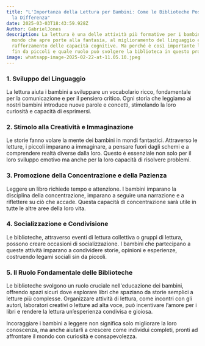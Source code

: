 ```yaml
---
title: "L'Importanza della Lettura per Bambini: Come le Biblioteche Possono Fare
  la Differenza"
date: 2025-03-03T18:43:59.928Z
Author: GabrielJones
description: La lettura è una delle attività più formative per i bambini, un
  mondo che apre porte alla fantasia, al miglioramento del linguaggio e al
  rafforzamento delle capacità cognitive. Ma perché è così importante leggere
  fin da piccoli e quale ruolo può svolgere la biblioteca in questo processo?
image: whatsapp-image-2025-02-22-at-11.05.10.jpeg
---
```


### 1. **Sviluppo del Linguaggio**
La lettura aiuta i bambini a sviluppare un vocabolario ricco, fondamentale per la comunicazione e per il pensiero critico. Ogni storia che leggiamo ai nostri bambini introduce nuove parole e concetti, stimolando la loro curiosità e capacità di esprimersi.

### 2. **Stimolo alla Creatività e Immaginazione**
Le storie fanno volare la mente dei bambini in mondi fantastici. Attraverso le letture, i piccoli imparano a immaginare, a pensare fuori dagli schemi e a comprendere realtà diverse dalla loro. Questo è essenziale non solo per il loro sviluppo emotivo ma anche per la loro capacità di risolvere problemi.

### 3. **Promozione della Concentrazione e della Pazienza**
Leggere un libro richiede tempo e attenzione. I bambini imparano la disciplina della concentrazione, imparano a seguire una narrazione e a riflettere su ciò che accade. Questa capacità di concentrazione sarà utile in tutte le altre aree della loro vita.

### 4. **Socializzazione e Condivisione**
Le biblioteche, attraverso eventi di lettura collettiva o gruppi di lettura, possono creare occasioni di socializzazione. I bambini che partecipano a queste attività imparano a condividere storie, opinioni e esperienze, costruendo legami sociali sin da piccoli.

### 5. **Il Ruolo Fondamentale delle Biblioteche**
Le biblioteche svolgono un ruolo cruciale nell'educazione dei bambini, offrendo spazi sicuri dove esplorare libri che spaziano da storie semplici a letture più complesse. Organizzare attività di lettura, come incontri con gli autori, laboratori creativi o letture ad alta voce, può incentivare l’amore per i libri e rendere la lettura un’esperienza condivisa e gioiosa.

Incoraggiare i bambini a leggere non significa solo migliorare la loro conoscenza, ma anche aiutarli a crescere come individui completi, pronti ad affrontare il mondo con curiosità e consapevolezza.
